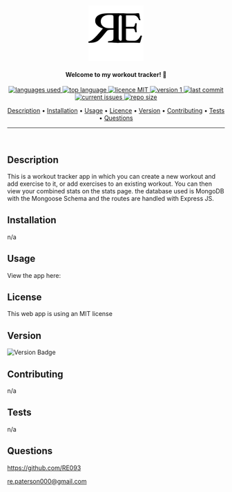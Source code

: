   <br>
  <div align="center">
  <a href="https://github.com/RE093"><img src="./assets/RE.png" height="128" width="128" alt="RE"></a>
  </div>
</h1>

<h4 align="center">Welcome to my workout tracker! 👋</h4>

<p align="center">
    <a href="#">
    <img src="https://img.shields.io/github/languages/count/RE093/HW17_RPaterson_MU_WorkoutTracker"
         alt="languages used">
    <a href="#">
    <img src="https://img.shields.io/github/languages/top/RE093/HW17_RPaterson_MU_WorkoutTracker"
         alt="top language">
    <a href="#">
    <img src="https://img.shields.io/badge/license-mit-blue"
         alt="licence MIT">
    <a href="#">
    <img src="https://img.shields.io/badge/version-1.0-red"
         alt="version 1">
        <a href="#">
    <img src="https://img.shields.io/github/last-commit/RE093/HW17_RPaterson_MU_WorkoutTracker"
         alt="last commit">
        <a href="#">
    <img src="https://img.shields.io/github/issues-raw/RE093/HW17_RPaterson_MU_WorkoutTracker"
         alt="current issues">
        <a href="#">
    <img src="https://img.shields.io/github/repo-size/RE093/HW17_RPaterson_MU_WorkoutTracker"
         alt="repo size">
</p>
      
<p align="center">
  <a href="#Description">Description</a> •
  <a href="#Installation">Installation</a> •
  <a href="#Usage">Usage</a> •
  <a href="#Licence">Licence</a> •
  <a href="#Version">Version</a> •
  <a href="#Contributing">Contributing</a> •
  <a href="#Tests">Tests</a> •
  <a href="#Questions">Questions</a>
</p>

<hr>
<br>

## Description

This is a workout tracker app in which you can create a new workout and add exercise to it, or add exercises to an existing workout. You can then view your combined stats on the stats page. the database used is MongoDB with the Mongoose Schema and the routes are handled with Express JS. 

## Installation

n/a

## Usage

View the app here: <a href="https://fierce-eyrie-07168.herokuapp.com/"></a>

## License

This web app is  using an MIT license

## Version

![Version Badge](https://img.shields.io/badge/license-1.0-red)

## Contributing

n/a

## Tests

n/a

## Questions

https://github.com/RE093

re.paterson000@gmail.com

